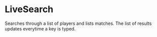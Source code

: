# LiveSearch

Searches through a list of players and lists matches. The list of results updates everytime a key is typed. 
